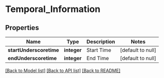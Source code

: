 # Temporal_Information

## Properties
Name | Type | Description | Notes
------------ | ------------- | ------------- | -------------
**startUnderscoretime** | **integer** | Start Time | [default to null]
**endUnderscoretime** | **integer** | End Time | [default to null]

[[Back to Model list]](../README.md#documentation-for-models) [[Back to API list]](../README.md#documentation-for-api-endpoints) [[Back to README]](../README.md)


